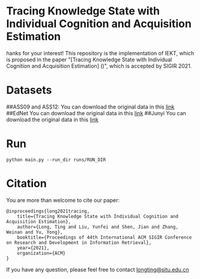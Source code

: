 # Tracing Knowledge State with Individual Cognition and Acquisition Estimation
hanks for your interest! This repository is the implementation of IEKT, which is proposed in the paper "[Tracing Knowledge State with Individual Cognition and Acquisition Estimation] ()", which is accepted by SIGIR 2021.
# Datasets
##ASS09 and ASS12: 
You can download the original data in this [link](https://sites.google.com/site/assistmentsdata/home/assistment-2009-2010-data/skill-builder-data-2009-2010)
##EdNet
You can download the original data in this [link](https://github.com/riiid/ednet)
##Junyi
You can download the original data in this [link](https://www.kaggle.com/junyiacademy/learning-activity-public-dataset-by-junyi-academy)
# Run
```
python main.py --run_dir runs/RUN_DIR
```
# Citation
You are more than welcome to cite our paper:
```
@inproceedings{long2021tracing,
	title={Tracing Knowledge State with Individual Cognition and Acquisition Estimation},
	author={Long, Ting and Liu, Yunfei and Shen, Jian and Zhang, Weinan and Yu, Yong},
	booktitle={Proceedings of 44th International ACM SIGIR Conference on Research and Development in Information Retrieval},
	year={2021},
	organization={ACM}
}
```
If you have any question, please feel free to contact longting@sjtu.edu.cn
